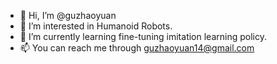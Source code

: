 - 👋 Hi, I’m @guzhaoyuan
- 👀 I’m interested in Humanoid Robots.
- 🌱 I’m currently learning fine-tuning imitation learning policy.
- 📫 You can reach me through guzhaoyuan14@gmail.com
